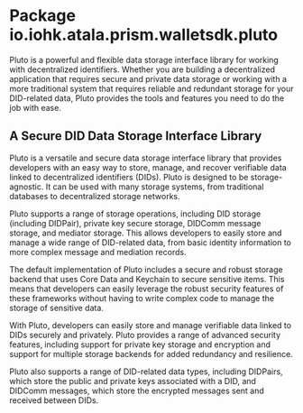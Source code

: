 # Package io.iohk.atala.prism.walletsdk.pluto

Pluto is a powerful and flexible data storage interface library for working with decentralized identifiers. Whether you are building a decentralized application that requires secure and private data storage or working with a more traditional system that requires reliable and redundant storage for your DID-related data, Pluto provides the tools and features you need to do the job with ease.

## A Secure DID Data Storage Interface Library

Pluto is a versatile and secure data storage interface library that provides developers with an easy way to store, manage, and recover verifiable data linked to decentralized identifiers (DIDs). Pluto is designed to be storage-agnostic. It can be used with many storage systems, from traditional databases to decentralized storage networks.

Pluto supports a range of storage operations, including DID storage (including DIDPair), private key secure storage, DIDComm message storage, and mediator storage. This allows developers to easily store and manage a wide range of DID-related data, from basic identity information to more complex message and mediation records.

The default implementation of Pluto includes a secure and robust storage backend that uses Core Data and Keychain to secure sensitive items. This means that developers can easily leverage the robust security features of these frameworks without having to write complex code to manage the storage of sensitive data.

With Pluto, developers can easily store and manage verifiable data linked to DIDs securely and privately. Pluto provides a range of advanced security features, including support for private key storage and encryption and support for multiple storage backends for added redundancy and resilience.

Pluto also supports a range of DID-related data types, including DIDPairs, which store the public and private keys associated with a DID, and DIDComm messages, which store the encrypted messages sent and received between DIDs.
